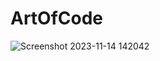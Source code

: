 # ArtOfCode
![Screenshot 2023-11-14 142042](https://github.com/IrfanHoque/ArtOfCode/assets/150850035/ff8893b4-6add-4fc0-a9d8-647158ee7902)
